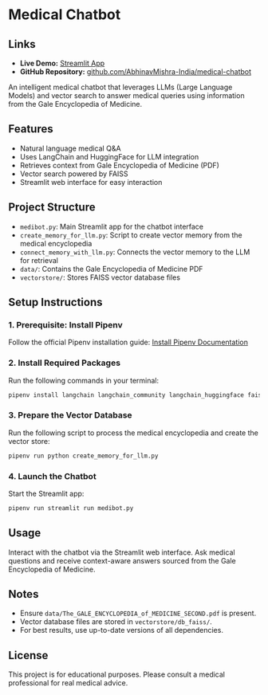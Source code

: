 # Medical Chatbot

## Links
- **Live Demo:** [Streamlit App](https://abhinavmishra.streamlit.app/)
- **GitHub Repository:** [github.com/AbhinavMishra-India/medical-chatbot](https://github.com/AbhinavMishra-India/medical-chatbot)

An intelligent medical chatbot that leverages LLMs (Large Language Models) and vector search to answer medical queries using information from the Gale Encyclopedia of Medicine.

## Features
- Natural language medical Q&A
- Uses LangChain and HuggingFace for LLM integration
- Retrieves context from Gale Encyclopedia of Medicine (PDF)
- Vector search powered by FAISS
- Streamlit web interface for easy interaction

## Project Structure
- `medibot.py`: Main Streamlit app for the chatbot interface
- `create_memory_for_llm.py`: Script to create vector memory from the medical encyclopedia
- `connect_memory_with_llm.py`: Connects the vector memory to the LLM for retrieval
- `data/`: Contains the Gale Encyclopedia of Medicine PDF
- `vectorstore/`: Stores FAISS vector database files

## Setup Instructions

### 1. Prerequisite: Install Pipenv
Follow the official Pipenv installation guide: [Install Pipenv Documentation](https://pipenv.pypa.io/en/latest/installation.html)

### 2. Install Required Packages
Run the following commands in your terminal:

```bash
pipenv install langchain langchain_community langchain_huggingface faiss-cpu pypdf huggingface_hub streamlit
```

### 3. Prepare the Vector Database
Run the following script to process the medical encyclopedia and create the vector store:

```bash
pipenv run python create_memory_for_llm.py
```

### 4. Launch the Chatbot
Start the Streamlit app:

```bash
pipenv run streamlit run medibot.py
```

## Usage
Interact with the chatbot via the Streamlit web interface. Ask medical questions and receive context-aware answers sourced from the Gale Encyclopedia of Medicine.

## Notes
- Ensure `data/The_GALE_ENCYCLOPEDIA_of_MEDICINE_SECOND.pdf` is present.
- Vector database files are stored in `vectorstore/db_faiss/`.
- For best results, use up-to-date versions of all dependencies.

## License
This project is for educational purposes. Please consult a medical professional for real medical advice.

